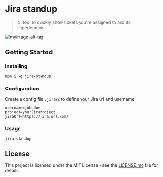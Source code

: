 # Jira standup

> cli tool to quickly show tickets you're assigned to and its impedements.

![myimage-alt-tag](https://github.com/wingleung/jira-standup/blob/master/jira-standup.gif)

## Getting Started

### Installing

```
npm i -g jira-standup
```

### Configuration

Create a config file `.jirarc` to define your Jira url and username

```
username=johndoe
project=yourJiraProject
jiraUrl=https://jira.url.com/
```

### Usage

```
jira standup
```

## License

This project is licensed under the MIT License - see the [LICENSE.md](LICENSE.md) file for details
